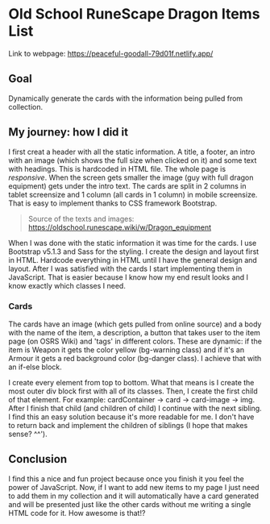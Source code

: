 # Old School RuneScape Dragon Items List

Link to webpage: <https://peaceful-goodall-79d01f.netlify.app/>

## Goal

Dynamically generate the cards with the information being pulled from collection.

## My journey: how I did it

I first creat a header with all the static information. A title, a footer, an intro with an image (which shows the full size when clicked on it) and some text with headings. This is hardcoded in HTML file. The whole page is <i>responsive</i>. When the screen gets smaller the image (guy with full dragon equipment) gets under the intro text. The cards are split in 2 columns in tablet screensize and 1 column (all cards in 1 column) in mobile screensize. That is easy to implement thanks to CSS framework Bootstrap.

> Source of the texts and images: <https://oldschool.runescape.wiki/w/Dragon_equipment>

When I was done with the static information it was time for the cards. I use Bootstrap v5.1.3 and Sass for the styling. I create the design and layout first in HTML. Hardcode everything in HTML until I have the general design and layout. After I was satisfied with the cards I start implementing them in JavaScript. That is easier because I know how my end result looks and I know exactly which classes I need.

### Cards

The cards have an image (which gets pulled from online source) and a body with the name of the item, a description, a button that takes user to the item page (on OSRS Wiki) and 'tags' in different colors. These are dynamic: if the item is Weapon it gets the color yellow (bg-warning class) and if it's an Armour it gets a red background color (bg-danger class). I achieve that with an if-else block.

I create every element from top to bottom. What that means is I create the most outer div block first with all of its classes. Then, I create the first child of that element. For example: cardContainer -> card -> card-image -> img. After I finish that child (and children of child) I continue with the next sibling.
I find this an easy solution because it's more readable for me. I don't have to return back and implement the children of siblings (I hope that makes sense? ^^').

## Conclusion

I find this a nice and fun project because once you finish it you feel the power of JavaScript. Now, if I want to add new items to my page I just need to add them in my collection and it will automatically have a card generated and will be presented just like the other cards without me writing a single HTML code for it. How awesome is that!?
